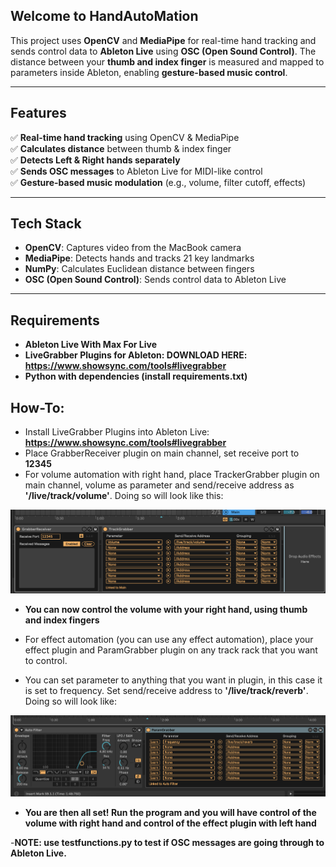 ## Welcome to HandAutoMation

This project uses **OpenCV** and **MediaPipe** for real-time hand tracking and sends control data to **Ableton Live** using **OSC (Open Sound Control)**. The distance between your **thumb and index finger** is measured and mapped to parameters inside Ableton, enabling **gesture-based music control**.

---

## Features
✅ **Real-time hand tracking** using OpenCV & MediaPipe  
✅ **Calculates distance** between thumb & index finger  
✅ **Detects Left & Right hands separately**  
✅ **Sends OSC messages** to Ableton Live for MIDI-like control  
✅ **Gesture-based music modulation** (e.g., volume, filter cutoff, effects)

---

## Tech Stack
- **OpenCV**: Captures video from the MacBook camera
- **MediaPipe**: Detects hands and tracks 21 key landmarks
- **NumPy**: Calculates Euclidean distance between fingers
- **OSC (Open Sound Control)**: Sends control data to Ableton Live

---


## Requirements
- **Ableton Live With Max For Live**
- **LiveGrabber Plugins for Ableton: DOWNLOAD HERE: https://www.showsync.com/tools#livegrabber**
- **Python with dependencies (install requirements.txt)**

## How-To:
- Install LiveGrabber Plugins into Ableton Live: **https://www.showsync.com/tools#livegrabber**
- Place GrabberReceiver plugin on main channel, set receive port to **12345**
- For volume automation with right hand, place TrackerGrabber plugin on main channel, volume as parameter and send/receive address as **'/live/track/volume'**. Doing so will look like this:

![Example](public/mainchannelrackHandAutoMation.png)

- **You can now control the volume with your right hand, using thumb and index fingers**

- For effect automation (you can use any effect automation), place your effect plugin and ParamGrabber plugin on any track rack that you want to control.
- You can set parameter to anything that you want in plugin, in this case it is set to frequency. Set send/receive address to **'/live/track/reverb'**. Doing so will look like:

![Example 2](public/track1rackHandAutoMation.png)

- **You are then all set! Run the program and you will have control of the volume with right hand and control of the effect plugin with left hand**

-**NOTE: use testfunctions.py to test if OSC messages are going through to Ableton Live.**





